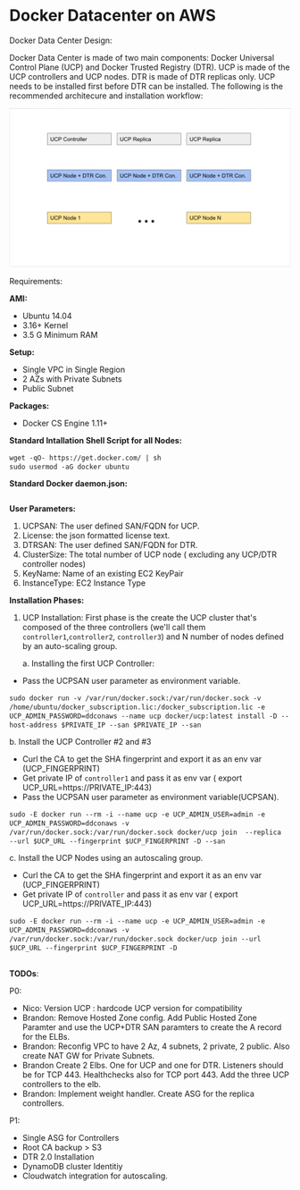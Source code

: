 # Docker Datacenter on AWS 

Docker Data Center Design:

Docker Data Center is made of two main components: Docker Universal Control Plane (UCP) and Docker Trusted Registry (DTR). UCP is made of the UCP controllers and UCP nodes. DTR is made of DTR replicas only. UCP needs to be installed first before DTR can be installed. The following is the recommended architecure and installation workflow:

![](images/design_1.png)

Requirements:

**AMI:**

*  Ubuntu 14.04
*  3.16+ Kernel
*  3.5 G Minimum RAM

**Setup:**

* Single VPC in Single Region
* 2 AZs with Private Subnets
* Public Subnet


**Packages:**

* Docker CS Engine 1.11+


**Standard Intallation Shell Script for all Nodes:**


```
wget -qO- https://get.docker.com/ | sh
sudo usermod -aG docker ubuntu
```

**Standard Docker daemon.json:**

```
```

**User Parameters:**

1. UCPSAN: The user defined SAN/FQDN for UCP.
2. License: the json formatted license text.
3. DTRSAN: The user defined SAN/FQDN for DTR.
4. ClusterSize: The total number of UCP node ( excluding any UCP/DTR controller nodes)
5. KeyName: Name of an existing EC2 KeyPair
6. InstanceType: EC2 Instance Type




**Installation Phases:**

1. UCP Installation: First phase is the create the UCP cluster that's composed of the three controllers (we'll call them `controller1`,`controller2`, `controller3`) and N number of nodes defined by an auto-scaling group. 

	a. Installing the first UCP Controller:

- Pass the UCPSAN user parameter as environment variable.


```
sudo docker run -v /var/run/docker.sock:/var/run/docker.sock -v /home/ubuntu/docker_subscription.lic:/docker_subscription.lic -e UCP_ADMIN_PASSWORD=ddconaws --name ucp docker/ucp:latest install -D --host-address $PRIVATE_IP --san $PRIVATE_IP --san

```

    
   b.  Install the UCP Controller #2 and #3
   
   - Curl the CA to get the SHA fingerprint and export it as an env var (UCP_FINGERPRINT)
   - Get private IP of `controller1` and pass it as env var ( export UCP_URL=https://PRIVATE_IP:443)
   - Pass the UCPSAN user parameter as environment variable(UCPSAN).

```
sudo -E docker run --rm -i --name ucp -e UCP_ADMIN_USER=admin -e UCP_ADMIN_PASSWORD=ddconaws -v /var/run/docker.sock:/var/run/docker.sock docker/ucp join  --replica  --url $UCP_URL --fingerprint $UCP_FINGERPRINT -D --san

```


c.  Install the UCP Nodes using an autoscaling group.
	
   -  Curl the CA to get the SHA fingerprint and export it as an env var (UCP_FINGERPRINT)
   -  Get private IP of `controller` and pass it as env var ( export UCP_URL=https://PRIVATE_IP:443)

```
sudo -E docker run --rm -i --name ucp -e UCP_ADMIN_USER=admin -e UCP_ADMIN_PASSWORD=ddconaws -v /var/run/docker.sock:/var/run/docker.sock docker/ucp join --url $UCP_URL --fingerprint $UCP_FINGERPRINT -D
   
```

**TODOs**:

P0:
- Nico: Version UCP : hardcode UCP version for compatibility
- Brandon: Remove Hosted Zone config. Add Public Hosted Zone Paramter and use the UCP+DTR SAN paramters to create the  A record for the ELBs. 
- Brandon: Reconfig VPC to have 2 Az, 4 subnets, 2 private, 2 public. Also create NAT GW for Private Subnets.
- Brandon Create 2 Elbs. One for UCP and one for DTR. Listeners should be for TCP 443. Healthchecks also for TCP port 443. Add the three UCP controllers to the elb.
- Brandon: Implement weight handler. Create ASG for the replica controllers. 

P1:

- Single ASG for Controllers
- Root CA backup > S3
- DTR 2.0 Installation
- DynamoDB cluster Identitiy
- Cloudwatch integration for autoscaling.





